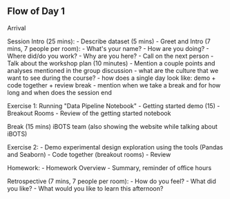 ## Flow of Day 1

Arrival

Session Intro (25 mins):
    - Describe dataset (5 mins)
    - Greet and Intro (7 mins, 7 people per room): 
        - What's your name?
        - How are you doing?
        - Where did/do you work?
        - Why are you here?
        - Call on the next person
    - Talk about the workshop plan (10 minutes)
        - Mention a couple points and analyses mentioned in the group discussion
        - what are the culture that we want to see during the course?
        - how does a single day look like: demo + code together + review break
        - mention when we take a break and for how long and when does the session end

Exercise 1: Running "Data Pipeline Notebook"
    - Getting started demo (15)
    - Breakout Rooms
    - Review of the getting started notebook

Break (15 mins)
iBOTS team (also showing the website while talking about iBOTS)

Exercise 2:
    - Demo experimental design exploration using the tools (Pandas and Seaborn)
    - Code together (breakout rooms)
    - Review

Homework:
    - Homework Overview
        - Summary, reminder of office hours

Retrospective (7 mins, 7 people per room):
    - How do you feel?
    - What did you like?
    - What would you like to learn this afternoon?